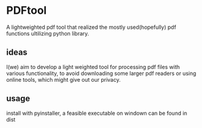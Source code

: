 # PDFtool
A lightweighted pdf tool that realized the mostly used(hopefully) pdf functions ultilizing python library.

## ideas
I(we) aim to develop a light weighted tool for processing pdf files with various functionality, to avoid downloading some larger pdf readers or using online tools, which might give out our privacy.

## usage

install with pyinstaller, a feasible executable on windown can be found in dist
